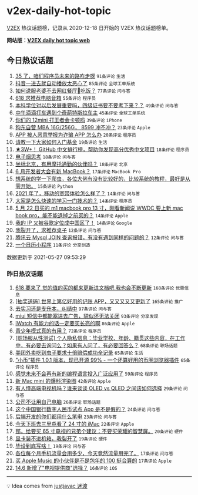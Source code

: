 # v2ex-daily-hot-topic

[V2EX](https://www.v2ex.com/) 热议话题榜，记录从 2020-12-18 日开始的 V2EX 热议话题榜单。

**网站版：[V2EX daily hot topic web](https://boojack.github.io/v2ex-daily-hot-topic-web/)**

## 今日热议话题

<!-- TODAY BEGIN -->

1. [35 了，咱们程序员未来的路咋走呀](https://www.v2ex.com/t/779479) `91条评论` `生活`
1. [抖音一进去就自动播放太恶心了](https://www.v2ex.com/t/779511) `85条评论` `全球工单系统`
1. [如何说服老婆不去网红餐厅🍴吃饭？](https://www.v2ex.com/t/779502) `77条评论` `问与答`
1. [618 求推荐电脑音箱](https://www.v2ex.com/t/779473) `55条评论` `程序员`
1. [本科学位对以后发展重要吗，四级证书要不要考下来？？](https://www.v2ex.com/t/779483) `49条评论` `问与答`
1. [中午滴滴打车遇到个奇葩特斯拉车主](https://www.v2ex.com/t/779566) `45条评论` `全球工单系统`
1. [你们的 12mini 打王者会卡顿吗](https://www.v2ex.com/t/779495) `39条评论` `iPhone`
1. [狗东自营 MBA 16G/256G， 8599 冲不冲？](https://www.v2ex.com/t/779582) `23条评论` `Apple`
1. [APP 被人恶意举报为诈骗 APP 怎么办](https://www.v2ex.com/t/779503) `20条评论` `程序员`
1. [请教一下大家如何入门基金](https://www.v2ex.com/t/779578) `19条评论` `生活`
1. [★3W+！ GitHub 中文排行榜，帮助你发现高分优秀中文项目](https://www.v2ex.com/t/779527) `18条评论` `程序员`
1. [电子烟思考](https://www.v2ex.com/t/779513) `18条评论` `问与答`
1. [坐标北京，有用摩托通勤的伙伴吗？](https://www.v2ex.com/t/779509) `18条评论` `北京`
1. [6 月开发者大会有新 MacBook？](https://www.v2ex.com/t/779540) `17条评论` `MacBook Pro`
1. [想系统的学一下爬虫，各位大佬有没有比较好的，比较系统的教程，最好是从零开始。](https://www.v2ex.com/t/779500) `15条评论` `Python`
1. [2021 年了，移动的宽带体验怎么样了？](https://www.v2ex.com/t/779580) `14条评论` `问与答`
1. [大家是怎么快速的学习一门技术的？](https://www.v2ex.com/t/779576) `14条评论` `程序员`
1. [5 月 22 日买的 m1 macbook pro 13 寸，刚看新闻说 WWDC 要上新 mac book pro，能不能退掉之前买的？](https://www.v2ex.com/t/779520) `14条评论` `Apple`
1. [我的 IP 又被谷歌定位成中国区了！](https://www.v2ex.com/t/779506) `14条评论` `Google`
1. [我裂开了，求推荐桌子](https://www.v2ex.com/t/779536) `12条评论` `问与答`
1. [腾讯云 Mysql JOIN 查询报错，有没有遇到同样的问题的？](https://www.v2ex.com/t/779525) `12条评论` `问与答`
1. [一个日历小程序](https://www.v2ex.com/t/779581) `11条评论` `分享创造`

数据更新于 2021-05-27 09:53:29

<!-- TODAY END -->

### 昨日热议话题

<!-- YESTERDAY BEGIN -->

1. [618 要来了 觉的值的买的都来更新进文档吧 我也会不断更新](https://www.v2ex.com/t/779230) `168条评论` `优惠信息`
1. [[抽奖送码] 世界上第亿好用的记账 APP，又又又又又更新了](https://www.v2ex.com/t/779316) `165条评论` `推广`
1. [去实习还是专升本，纠结中](https://www.v2ex.com/t/779282) `97条评论` `问与答`
1. [miui 短信中都能塞进去广告，貌似还无法关闭](https://www.v2ex.com/t/779241) `93条评论` `分享发现`
1. [iWatch 有能力的话一定要买长亮的啊](https://www.v2ex.com/t/779225) `86条评论` `Apple`
1. [青少年模式真的有用？](https://www.v2ex.com/t/779330) `72条评论` `程序员`
1. [[职场服从性测试] 个人隐私信息：毕业学校、年龄、籍贯这些内容，在工作中，有必要去询问么？如果有人问了，有必要回答么？](https://www.v2ex.com/t/779300) `68条评论` `职场话题`
1. [美团外卖吃到虫子要求十倍赔偿成功全记录](https://www.v2ex.com/t/779233) `65条评论` `生活`
1. [”小币“插件 1.0.1 版本，现已开源 99% - 一个还算好用的币圈浏览器插件](https://www.v2ex.com/t/779238) `65条评论` `程序员`
1. [感觉未来不会再有新的编程语言投入广泛应用了](https://www.v2ex.com/t/779322) `59条评论` `程序员`
1. [新 Mac mini 的爆料渲染图](https://www.v2ex.com/t/779218) `42条评论` `Apple`
1. [有人懂高端电视机吗？谁来谈谈 OLED vs QLED 之间该如何选择](https://www.v2ex.com/t/779285) `29条评论` `问与答`
1. [公司不让用自己电脑](https://www.v2ex.com/t/779369) `26条评论` `职场话题`
1. [这个中国银行数字人民币试点 App 是不是假的？](https://www.v2ex.com/t/779336) `24条评论` `问与答`
1. [后端开发的你们都用什么笔电](https://www.v2ex.com/t/779375) `23条评论` `问与答`
1. [今天下班去三里屯看了 24 寸的 iMac](https://www.v2ex.com/t/779433) `22条评论` `Apple`
1. [那，给要买 65 寸电视的兄弟个建议：不要买荣耀的智慧屏。](https://www.v2ex.com/t/779329) `20条评论` `硬件`
1. [显卡装不进机箱，我裂开了](https://www.v2ex.com/t/779452) `19条评论` `硬件`
1. [毕设到底写啥！](https://www.v2ex.com/t/779402) `19条评论` `问与答`
1. [各位每个月手机流量会用多少，今天竟然流量用完了。](https://www.v2ex.com/t/779338) `17条评论` `问与答`
1. [买 Apple Music 的小伙伴是不是包年的 100 挺合算的](https://www.v2ex.com/t/779226) `17条评论` `Apple`
1. [14.6 新增了"电视提供商"选择？](https://www.v2ex.com/t/779309) `16条评论` `iOS`

<!-- YESTERDAY END -->

---

💡 Idea comes from [justjavac 迷渡](https://github.com/justjavac/)
